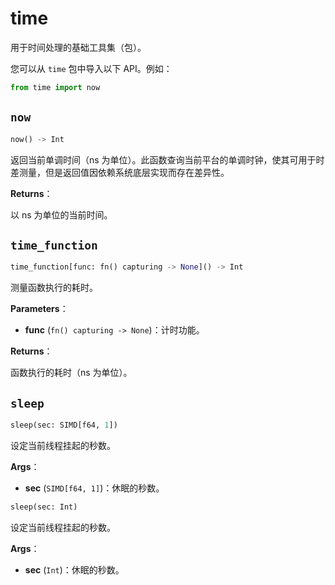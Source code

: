 # time

用于时间处理的基础工具集（包）。

您可以从 `time` 包中导入以下 API。例如：

```python
from time import now
```

## `now`

```python
now() -> Int
```

返回当前单调时间（ns 为单位）。此函数查询当前平台的单调时钟，使其可用于时差测量，但是返回值因依赖系统底层实现而存在差异性。

**Returns**：

以 ns 为单位的当前时间。

## `time_function`

```python
time_function[func: fn() capturing -> None]() -> Int
```

测量函数执行的耗时。

**Parameters**：

- **func** (`fn() capturing -> None`)：计时功能。

**Returns**：

函数执行的耗时（ns 为单位）。

## `sleep`

```python
sleep(sec: SIMD[f64, 1])
```

设定当前线程挂起的秒数。

**Args**：

- **sec** (`SIMD[f64, 1]`)：休眠的秒数。

```python
sleep(sec: Int)
```

设定当前线程挂起的秒数。

**Args**：

- **sec** (`Int`)：休眠的秒数。
